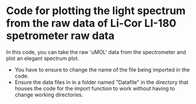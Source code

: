 # Code for plotting the light spectrum from the raw data of Li-Cor LI-180 spetrometer raw data

In this code, you can take the raw 'uMOL' data from the spectrometer and plot an elegant spectrum plot. 

- You have to ensure to change the name of the file being imported in the code. 
- Ensure the data files in in a folder named "Datafile" in the directory that houses the code for the import function to work without having to change working directories. 
